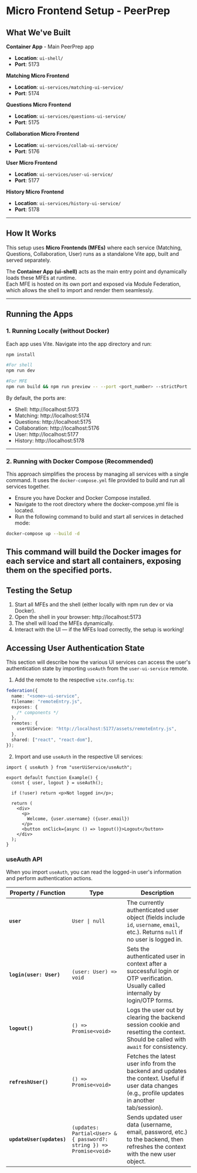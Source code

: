 # Micro Frontend Setup - PeerPrep

## What We've Built

**Container App** - Main PeerPrep app

- **Location**: `ui-shell/`
- **Port**: 5173

**Matching Micro Frontend**

- **Location**: `ui-services/matching-ui-service/`
- **Port**: 5174

**Questions Micro Frontend**

- **Location**: `ui-services/questions-ui-service/`
- **Port**: 5175

**Collaboration Micro Frontend**

- **Location**: `ui-services/collab-ui-service/`
- **Port**: 5176

**User Micro Frontend**

- **Location**: `ui-services/user-ui-service/`
- **Port**: 5177

**History Micro Frontend**

- **Location**: `ui-services/history-ui-service/`
- **Port**: 5178

---

## How It Works

This setup uses **Micro Frontends (MFEs)** where each service (Matching, Questions, Collaboration, User) runs as a standalone Vite app, built and served separately.

The **Container App (ui-shell)** acts as the main entry point and dynamically loads these MFEs at runtime.  
Each MFE is hosted on its own port and exposed via Module Federation, which allows the shell to import and render them seamlessly.

---

## Running the Apps

### 1. Running Locally (without Docker)

Each app uses Vite. Navigate into the app directory and run:

```bash
npm install

#For shell
npm run dev

#For MFE
npm run build && npm run preview -- --port <port_number> --strictPort
```

By default, the ports are:

- Shell: http://localhost:5173
- Matching: http://localhost:5174
- Questions: http://localhost:5175
- Collaboration: http://localhost:5176
- User: http://localhost:5177
- History: http://localhost:5178

---

### 2. Running with Docker Compose (Recommended)

This approach simplifies the process by managing all services with a single command. It uses the `docker-compose.yml` file provided to build and run all services together.

- Ensure you have Docker and Docker Compose installed.
- Navigate to the root directory where the docker-compose.yml file is located.
- Run the following command to build and start all services in detached mode:

```bash
docker-compose up --build -d
```

## This command will build the Docker images for each service and start all containers, exposing them on the specified ports.

## Testing the Setup

1. Start all MFEs and the shell (either locally with npm run dev or via Docker).
2. Open the shell in your browser: http://localhost:5173
3. The shell will load the MFEs dynamically.
4. Interact with the UI — if the MFEs load correctly, the setup is working!

## Accessing User Authentication State

This section will describe how the various UI services can access the user's authentication state by importing `useAuth` from the `user-ui-service` remote.

1. Add the remote to the respective `vite.config.ts`:

```ts
federation({
  name: "<some>-ui-service",
  filename: "remoteEntry.js",
  exposes: {
    /* components */
  },
  remotes: {
    userUiService: "http://localhost:5177/assets/remoteEntry.js",
  },
  shared: ["react", "react-dom"],
});
```

2. Import and use `useAuth` in the respective UI services:

```tsx
import { useAuth } from "userUiService/useAuth";

export default function Example() {
  const { user, logout } = useAuth();

  if (!user) return <p>Not logged in</p>;

  return (
    <div>
      <p>
        Welcome, {user.username} ({user.email})
      </p>
      <button onClick={async () => logout()}>Logout</button>
    </div>
  );
}
```

### useAuth API

When you import `useAuth`, you can read the logged-in user's information and perform authentication actions.

| Property / Function       | Type                                                                | Description                                                                                                                                        |
| ------------------------- | ------------------------------------------------------------------- | -------------------------------------------------------------------------------------------------------------------------------------------------- |
| **`user`**                | `User \| null`                                                      | The currently authenticated user object (fields include `id`, `username`, `email`, etc.). Returns `null` if no user is logged in.                  |
| **`login(user: User)`**   | `(user: User) => void`                                              | Sets the authenticated user in context after a successful login or OTP verification. Usually called internally by login/OTP forms.                 |
| **`logout()`**            | `() => Promise<void>`                                               | Logs the user out by clearing the backend session cookie and resetting the context. Should be called with `await` for consistency.                 |
| **`refreshUser()`**       | `() => Promise<void>`                                               | Fetches the latest user info from the backend and updates the context. Useful if user data changes (e.g., profile updates in another tab/session). |
| **`updateUser(updates)`** | `(updates: Partial<User> & { password?: string }) => Promise<void>` | Sends updated user data (username, email, password, etc.) to the backend, then refreshes the context with the new user object.                     |
